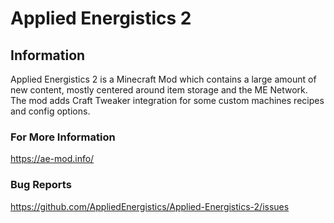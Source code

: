 # Applied Energistics 2

## Information
Applied Energistics 2 is a Minecraft Mod which contains a large amount of new content, mostly centered around item storage and the ME Network. The mod adds Craft Tweaker integration for some custom machines recipes and config options. 

### For More Information
https://ae-mod.info/

### Bug Reports
https://github.com/AppliedEnergistics/Applied-Energistics-2/issues